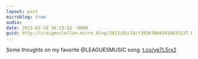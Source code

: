 ```yaml
---
layout: post
microblog: true
audio: 
date: 2013-02-18 16:23:52 -0600
guid: http://craigmcclellan.micro.blog/2013/02/18/t303630941916635137.html
---
```

Some thoughts on my favorite @LEAGUESMUSIC song. [t.co/ye7L5rx2](http://t.co/ye7L5rx2)

